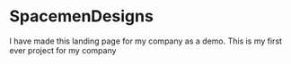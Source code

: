 # SpacemenDesigns
I have made this landing page for my company as a demo. This is my first ever project for my company  
